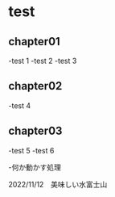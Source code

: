<!-- readme.md -->

# test

## chapter01
-test 1
-test 2
-test 3
## chapter02
-test 4
## chapter03

-test 5
-test 6

-何か動かす処理

2022/11/12　美味しい水富士山